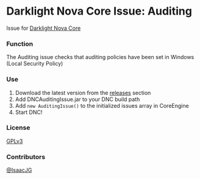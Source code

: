 Darklight Nova Core Issue: Auditing
====================================

Issue for [Darklight Nova Core](https://github.com/darklight-studios/darklight-nova-core)

### Function
The Auditing issue checks that auditing policies have been set in Windows (Local Security Policy)

### Use

1. Download the latest version from the [releases](https://github.com/darklight-studios/AuditingIssue/releases) section
2. Add DNCAuditingIssue.jar to your DNC build path
3. Add `new AuditingIssue()` to the initialized issues array in CoreEngine
4. Start DNC!

### License
[GPLv3](LICENSE)

### Contributors
[@IsaacJG](https://github.com/IsaacJG)
